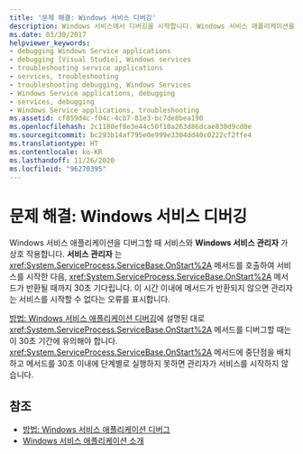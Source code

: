 ```yaml
---
title: '문제 해결: Windows 서비스 디버깅'
description: Windows 서비스에서 디버깅을 시작합니다. Windows 서비스 애플리케이션을 디버그할 때 서비스와 Windows 서비스 관리자가 상호 작용합니다.
ms.date: 03/30/2017
helpviewer_keywords:
- debugging Windows Service applications
- debugging [Visual Studio], Windows services
- troubleshooting service applications
- services, troubleshooting
- troubleshooting debugging, Windows Services
- Windows Service applications, debugging
- services, debugging
- Windows Service applications, troubleshooting
ms.assetid: cf859d4c-f04c-4cb7-81e3-bc7de8bea190
ms.openlocfilehash: 2c1180ef8e3e44c50f10a263d86dcae830d9cd0e
ms.sourcegitcommit: bc293b14af795e0e999e3304dd40c0222cf2ffe4
ms.translationtype: HT
ms.contentlocale: ko-KR
ms.lasthandoff: 11/26/2020
ms.locfileid: "96270395"
---
```

# <a name="troubleshooting-debugging-windows-services"></a>문제 해결: Windows 서비스 디버깅

Windows 서비스 애플리케이션을 디버그할 때 서비스와 **Windows 서비스 관리자** 가 상호 작용합니다. **서비스 관리자** 는 <xref:System.ServiceProcess.ServiceBase.OnStart%2A> 메서드를 호출하여 서비스를 시작한 다음, <xref:System.ServiceProcess.ServiceBase.OnStart%2A> 메서드가 반환될 때까지 30초 기다립니다. 이 시간 이내에 메서드가 반환되지 않으면 관리자는 서비스를 시작할 수 없다는 오류를 표시합니다.  
  
 [방법: Windows 서비스 애플리케이션 디버깅](how-to-debug-windows-service-applications.md)에 설명된 대로 <xref:System.ServiceProcess.ServiceBase.OnStart%2A> 메서드를 디버그할 때는 이 30초 기간에 유의해야 합니다. <xref:System.ServiceProcess.ServiceBase.OnStart%2A> 메서드에 중단점을 배치하고 메서드를 30초 이내에 단계별로 실행하지 못하면 관리자가 서비스를 시작하지 않습니다.  
  
## <a name="see-also"></a>참조

- [방법: Windows 서비스 애플리케이션 디버그](how-to-debug-windows-service-applications.md)
- [Windows 서비스 애플리케이션 소개](introduction-to-windows-service-applications.md)
